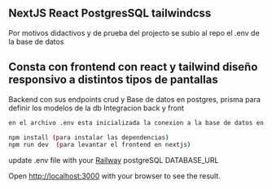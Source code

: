 ## NextJS React PostgresSQL tailwindcss 

Por motivos didactivos y de prueba del projecto se subio al repo el .env de la base de datos 

## Consta con frontend con react y tailwind diseño responsivo a distintos tipos de pantallas
Backend con sus endpoints crud y Base de datos en postgres, prisma para definir los modelos de la db
Integracion back y front 
```bash
en el archivo .env esta inicializada la conexion a la base de datos en postgres
```
```bash
npm install (para instalar las dependencias)
npm run dev  (para levantar el frontend en nextjs)
```

update .env file with your [Railway](http://railway.app) postgreSQL DATABASE_URL

Open [http://localhost:3000](http://localhost:3000) with your browser to see the result.
